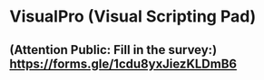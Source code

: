 # VisualPro (Visual Scripting Pad)
## (Attention Public: Fill in the survey:) https://forms.gle/1cdu8yxJiezKLDmB6 
